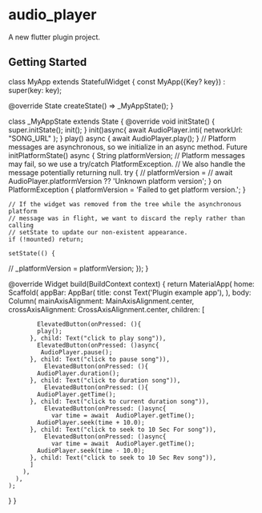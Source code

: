 # audio_player

A new flutter plugin project.

## Getting Started

class MyApp extends StatefulWidget {
  const MyApp({Key? key}) : super(key: key);

  @override
  State<MyApp> createState() => _MyAppState();
}

class _MyAppState extends State<MyApp> {
  @override
  void initState() {
    super.initState();
    init();
  }
  init()async{
  await AudioPlayer.inti(
    networkUrl: "SONG_URL"
  );
  }
 play() async {
   await AudioPlayer.play();
 }
  // Platform messages are asynchronous, so we initialize in an async method.
  Future<void> initPlatformState() async {
    String platformVersion;
    // Platform messages may fail, so we use a try/catch PlatformException.
    // We also handle the message potentially returning null.
    try {
     // platformVersion =
        //  await AudioPlayer.platformVersion ?? 'Unknown platform version';
    } on PlatformException {
      platformVersion = 'Failed to get platform version.';
    }

    // If the widget was removed from the tree while the asynchronous platform
    // message was in flight, we want to discard the reply rather than calling
    // setState to update our non-existent appearance.
    if (!mounted) return;

    setState(() {
   //   _platformVersion = platformVersion;
    });
  }

  @override
  Widget build(BuildContext context) {
    return MaterialApp(
      home: Scaffold(
        appBar: AppBar(
          title: const Text('Plugin example app'),
        ),
        body: Column(
          mainAxisAlignment: MainAxisAlignment.center,
          crossAxisAlignment: CrossAxisAlignment.center,
          children: [
            
            ElevatedButton(onPressed: (){
            play();
          }, child: Text("click to play song")),
            ElevatedButton(onPressed: ()async{
             AudioPlayer.pause();
          }, child: Text("click to pause song")),
              ElevatedButton(onPressed: (){
            AudioPlayer.duration();
          }, child: Text("click to duration song")),
              ElevatedButton(onPressed: (){
            AudioPlayer.getTime();
          }, child: Text("click to current duration song")),
              ElevatedButton(onPressed: ()async{
                var time = await  AudioPlayer.getTime();
            AudioPlayer.seek(time + 10.0);
          }, child: Text("click to seek to 10 Sec For song")),
              ElevatedButton(onPressed: ()async{
                var time = await  AudioPlayer.getTime();
            AudioPlayer.seek(time - 10.0);
          }, child: Text("click to seek to 10 Sec Rev song")),
          ]
        ),
      ),
    );
  }
}
